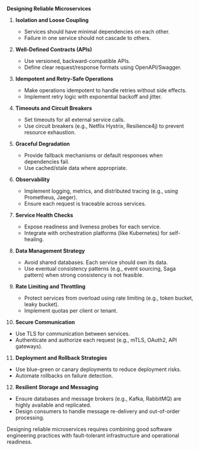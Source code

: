 **Designing Reliable Microservices**

1. **Isolation and Loose Coupling**

   * Services should have minimal dependencies on each other.
   * Failure in one service should not cascade to others.

2. **Well-Defined Contracts (APIs)**

   * Use versioned, backward-compatible APIs.
   * Define clear request/response formats using OpenAPI/Swagger.

3. **Idempotent and Retry-Safe Operations**

   * Make operations idempotent to handle retries without side effects.
   * Implement retry logic with exponential backoff and jitter.

4. **Timeouts and Circuit Breakers**

   * Set timeouts for all external service calls.
   * Use circuit breakers (e.g., Netflix Hystrix, Resilience4j) to prevent resource exhaustion.

5. **Graceful Degradation**

   * Provide fallback mechanisms or default responses when dependencies fail.
   * Use cached/stale data where appropriate.

6. **Observability**

   * Implement logging, metrics, and distributed tracing (e.g., using Prometheus, Jaeger).
   * Ensure each request is traceable across services.

7. **Service Health Checks**

   * Expose readiness and liveness probes for each service.
   * Integrate with orchestration platforms (like Kubernetes) for self-healing.

8. **Data Management Strategy**

   * Avoid shared databases. Each service should own its data.
   * Use eventual consistency patterns (e.g., event sourcing, Saga pattern) when strong consistency is not feasible.

9. **Rate Limiting and Throttling**

   * Protect services from overload using rate limiting (e.g., token bucket, leaky bucket).
   * Implement quotas per client or tenant.

10. **Secure Communication**

* Use TLS for communication between services.
* Authenticate and authorize each request (e.g., mTLS, OAuth2, API gateways).

11. **Deployment and Rollback Strategies**

* Use blue-green or canary deployments to reduce deployment risks.
* Automate rollbacks on failure detection.

12. **Resilient Storage and Messaging**

* Ensure databases and message brokers (e.g., Kafka, RabbitMQ) are highly available and replicated.
* Design consumers to handle message re-delivery and out-of-order processing.

Designing reliable microservices requires combining good software engineering practices with fault-tolerant infrastructure and operational readiness.
